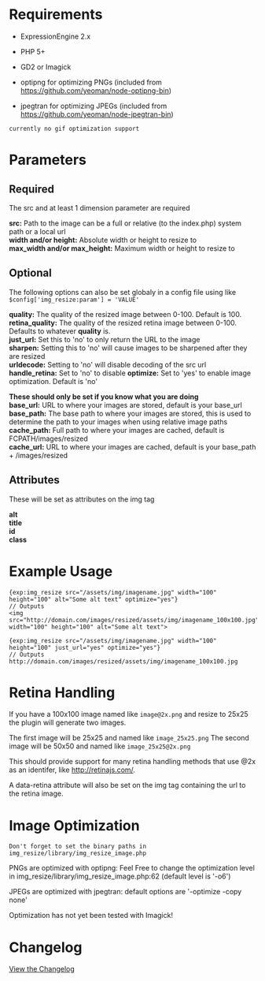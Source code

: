 Requirements
============
- ExpressionEngine 2.x
- PHP 5+
- GD2 or Imagick

- optipng for optimizing PNGs (included from https://github.com/yeoman/node-optipng-bin)
- jpegtran for optimizing JPEGs (included from https://github.com/yeoman/node-jpegtran-bin)

`currently no gif optimization support`

Parameters
==========

Required
--------
The src and at least 1 dimension parameter are required

**src:** Path to the image can be a full or relative (to the index.php) system path or a local url  
**width and/or height:** Absolute width or height to resize to  
**max\_width and/or max\_height:** Maximum width or height to resize to  

Optional
---------
The following options can also be set globaly in a config file using like `$config['img_resize:param'] = 'VALUE'`

**quality:** The quality of the resized image between 0-100. Default is 100.  
**retina\_quality:** The quality of the resized retina image between 0-100. Defaults to whatever **quality** is.  
**just\_url:** Set this to 'no' to only return the URL to the image  
**sharpen:** Setting this to 'no' will cause images to be sharpened after they are resized  
**urldecode:** Setting to 'no' will disable decoding of the src url  
**handle_retina:** Set to 'no' to disable
**optimize:** Set to 'yes' to enable image optimization. Default is 'no'

**These should only be set if you know what you are doing**  
**base\_url:** URL to where your images are stored, default is your base_url  
**base\_path:** The base path to where your images are stored, this is used to determine the path to your images when using relative image paths  
**cache\_path:** Full path to where your images are cached, default is FCPATH/images/resized  
**cache\_url:** URL to where your images are cached, default is your base\_path + /images/resized

Attributes
----------
These will be set as attributes on the img tag

**alt**  
**title**  
**id**  
**class**


Example Usage
=============

	{exp:img_resize src="/assets/img/imagename.jpg" width="100" height="100" alt="Some alt text" optimize="yes"}
	// Outputs
	<img src="http://domain.com/images/resized/assets/img/imagename_100x100.jpg" width="100" height="100" alt="Some alt text">

	{exp:img_resize src="/assets/img/imagename.jpg" width="100" height="100" just_url="yes" optimize="yes"}
	// Outputs
	http://domain.com/images/resized/assets/img/imagename_100x100.jpg

Retina Handling
===============
If you have a 100x100 image named like `image@2x.png` and resize to 25x25 the plugin will generate two images.

The first image will be 25x25 and named like `image_25x25.png`
The second image will be 50x50 and named like `image_25x25@2x.png`

This should provide support for many retina handling methods that use @2x as an identifer, like http://retinajs.com/.

A data-retina attribute will also be set on the img tag containing the url to the retina image.

Image Optimization
===============


`Don't forget to set the binary paths in img_resize/library/img_resize_image.php`

PNGs are optimized with optipng: Feel Free to change the optimization level in img_resize/library/img_resize_image.php:62 (default level is '-o6')

JPEGs are optimized with jpegtran: default options are '-optimize -copy none'

Optimization has not yet been tested with Imagick!


Changelog
=========
[View the Changelog](changelog.md)
